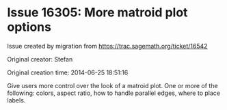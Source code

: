 # Issue 16305: More matroid plot options

Issue created by migration from https://trac.sagemath.org/ticket/16542

Original creator: Stefan

Original creation time: 2014-06-25 18:51:16

Give users more control over the look of a matroid plot. One or more of the following: colors, aspect ratio, how to handle parallel edges, where to place labels.
